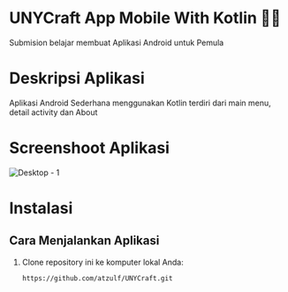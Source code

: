# UNYCraft App Mobile With Kotlin 📱✨
Submision belajar membuat Aplikasi Android untuk Pemula

# Deskripsi Aplikasi
Aplikasi Android Sederhana menggunakan Kotlin terdiri dari main menu, detail activity dan About

# Screenshoot Aplikasi
![Desktop - 1](https://github.com/user-attachments/assets/98616e9e-156c-4908-8a8d-ed95c7522cb7)

# Instalasi 
## Cara Menjalankan Aplikasi
1. Clone repository ini ke komputer lokal Anda:
    ```bash
    https://github.com/atzulf/UNYCraft.git
    ```
